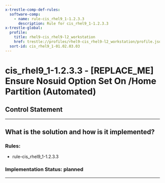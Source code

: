 ```yaml
---
x-trestle-comp-def-rules:
  software-comp:
    - name: rule-cis_rhel9_1-1.2.3.3
      description: Rule for cis_rhel9_1-1.2.3.3
x-trestle-global:
  profile:
    title: rhel9-cis_rhel9-l2_workstation
    href: trestle://profiles/rhel9-cis_rhel9-l2_workstation/profile.json
  sort-id: cis_rhel9_1-01.02.03.03
---
```


# cis_rhel9_1-1.2.3.3 - \[REPLACE_ME\] Ensure Nosuid Option Set On /Home Partition (Automated)

## Control Statement

______________________________________________________________________

## What is the solution and how is it implemented?

<!-- For implementation status enter one of: implemented, partial, planned, alternative, not-applicable -->

<!-- Note that the list of rules under ### Rules: is read-only and changes will not be captured after assembly to JSON -->

<!-- Add control implementation description here for control: cis_rhel9_1-1.2.3.3 -->

### Rules:

  - rule-cis_rhel9_1-1.2.3.3

### Implementation Status: planned

______________________________________________________________________
